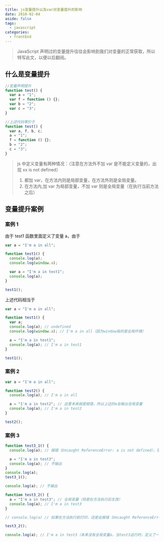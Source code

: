```yaml
---
title: js变量提升以及var对变量提升的影响
date: 2018-02-04
aside: false
tags:
  - javascript
categories:
  - frontEnd
---
```


> JavaScript 声明过的变量提升往往会影响到我们对变量的正常获取，所以特写此文，以便以后翻阅。

<!-- more -->

## 什么是变量提升

```js
//变量声明提升
function test() {
  var a = "1";
  var f = function () {};
  var b = "2";
  var c = "3";
}

//上述代码等价于
function test() {
  var a, f, b, c;
  a = "1";
  f = function () {};
  b = "2";
  c = "3";
}
```

> js 中定义变量有两种情况：（注意在方法外不加 var 是不能定义变量的，出现 xx is not defined）
>
> 1.  都加 var，在方法内则是局部变量，在方法外则是全局变量。
> 2.  在方法内,加 var 为局部变量，不加 var 则是全局变量（在执行当前方法之后）

## 变量提升案例

### 案例 1

由于 test1 函数里面定义了变量 a，由于

```js
var a = "I'm a in all";

function test1() {
  console.log(a);
  console.log(window.a);

  var a = "I'm a in test1";
  console.log(a);
}

test1();
```

上述代码相当于

```js
var a = "I'm a in all";

function test1() {
  var a;
  console.log(a); // undefined
  console.log(window.a); // I'm a in all（因为window指的是全局环境）

  a = "I'm a in test1";
  console.log(a); // I'm a in test1
}

test1();
```

### 案例 2

```js
var a = "I'm a in all";

function test2() {
  console.log(a); // I'm a in all

  a = "I'm a in test2"; // 这里本来就是赋值，所以上边的a会输出全局变量
  console.log(a); // I'm a in test2
}

test2();
```

### 案例 3

```js
function test3_1() {
  console.log(a); // 报错（Uncaught ReferenceError: a is not defined），阻断以下代码的运行

  a = "I'm a in test3";
  console.log(a); // 不输出
}
console.log(a);
test3_1();

console.log(a); // 不输出
```

```js
function test3_2() {
  a = "I'm a in test3"; // 全局变量（但是在方法执行后生效）
  console.log(a); // I'm a in test3
}

// console.log(a) // 如果在方法执行前打印，还是会报错（Uncaught ReferenceError: a is not defined），阻断以下代码的运行

test3_2();

console.log(a); // I'm a in test3（本来没有全局变量a，当test3运行时，定义了一个全局变量a，所以这里会输出）
```
